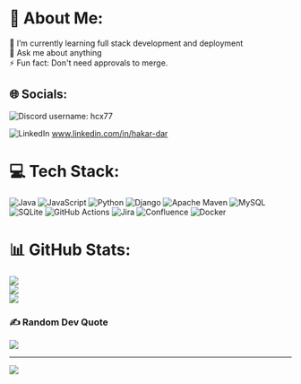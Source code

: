 # 💫 About Me:
🌱 I’m currently learning full stack development and deployment<br>💬 Ask me about anything<br>⚡ Fun fact: Don't need approvals to merge.


## 🌐 Socials:
![Discord](https://img.shields.io/badge/Discord-%237289DA.svg?logo=discord&logoColor=white)
username: hcx77 

![LinkedIn](https://img.shields.io/badge/LinkedIn-%230077B5.svg?logo=linkedin&logoColor=white)
www.linkedin.com/in/hakar-dar

# 💻 Tech Stack:
![Java](https://img.shields.io/badge/java-%23ED8B00.svg?style=for-the-badge&logo=openjdk&logoColor=white) ![JavaScript](https://img.shields.io/badge/javascript-%23323330.svg?style=for-the-badge&logo=javascript&logoColor=%23F7DF1E) ![Python](https://img.shields.io/badge/python-3670A0?style=for-the-badge&logo=python&logoColor=ffdd54) ![Django](https://img.shields.io/badge/django-%23092E20.svg?style=for-the-badge&logo=django&logoColor=white) ![Apache Maven](https://img.shields.io/badge/Apache%20Maven-C71A36?style=for-the-badge&logo=Apache%20Maven&logoColor=white) ![MySQL](https://img.shields.io/badge/mysql-4479A1.svg?style=for-the-badge&logo=mysql&logoColor=white) ![SQLite](https://img.shields.io/badge/sqlite-%2307405e.svg?style=for-the-badge&logo=sqlite&logoColor=white) ![GitHub Actions](https://img.shields.io/badge/github%20actions-%232671E5.svg?style=for-the-badge&logo=githubactions&logoColor=white) ![Jira](https://img.shields.io/badge/jira-%230A0FFF.svg?style=for-the-badge&logo=jira&logoColor=white) ![Confluence](https://img.shields.io/badge/confluence-%23172BF4.svg?style=for-the-badge&logo=confluence&logoColor=white) ![Docker](https://img.shields.io/badge/docker-%230db7ed.svg?style=for-the-badge&logo=docker&logoColor=white)
# 📊 GitHub Stats:
![](https://github-readme-stats.vercel.app/api?username=hdar88&theme=calm_pink&hide_border=false&include_all_commits=false&count_private=false)<br/>
![](https://github-readme-streak-stats.herokuapp.com/?user=hdar88&theme=calm_pink&hide_border=false)<br/>
![](https://github-readme-stats.vercel.app/api/top-langs/?username=hdar88&theme=calm_pink&hide_border=false&include_all_commits=false&count_private=false&layout=compact)

### ✍️ Random Dev Quote
![](https://quotes-github-readme.vercel.app/api?type=horizontal&theme=gruvbox)

---
[![](https://visitcount.itsvg.in/api?id=hdar88&icon=0&color=2)](https://visitcount.itsvg.in)

<!-- Proudly created with GPRM ( https://gprm.itsvg.in ) -->
